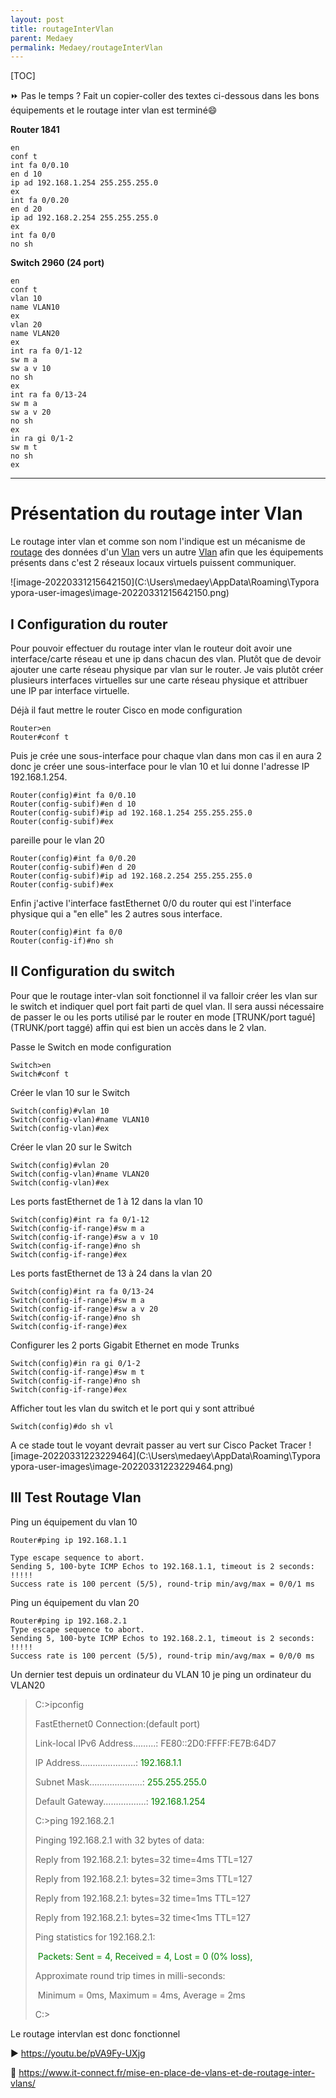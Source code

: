 ```yaml
---
layout: post
title: routageInterVlan
parent: Medaey
permalink: Medaey/routageInterVlan
---
```


[TOC]

⏩ Pas le temps ? Fait un copier-coller des textes ci-dessous dans les bons équipements et le routage inter vlan est terminé😄

**Router 1841**

```shell
en
conf t
int fa 0/0.10
en d 10
ip ad 192.168.1.254 255.255.255.0
ex
int fa 0/0.20
en d 20
ip ad 192.168.2.254 255.255.255.0
ex
int fa 0/0
no sh
```

**Switch 2960 (24 port)**

```shell
en
conf t
vlan 10
name VLAN10
ex
vlan 20
name VLAN20
ex
int ra fa 0/1-12
sw m a
sw a v 10
no sh
ex
int ra fa 0/13-24
sw m a
sw a v 20
no sh
ex
in ra gi 0/1-2
sw m t
no sh
ex
```

---

# Présentation du routage inter Vlan

Le routage inter vlan et comme son nom l'indique est un mécanisme de [routage](https://fr.wikipedia.org/wiki/Routage) des données d'un [Vlan](https://fr.wikipedia.org/wiki/R%C3%A9seau_local_virtuel) vers un autre [Vlan](https://fr.wikipedia.org/wiki/R%C3%A9seau_local_virtuel) afin que les équipements présents dans c'est 2 réseaux locaux virtuels puissent communiquer.



![image-20220331215642150](C:\Users\medaey\AppData\Roaming\Typora	ypora-user-images\image-20220331215642150.png)

## I Configuration du router

Pour pouvoir effectuer du routage inter vlan le routeur doit avoir une interface/carte réseau et une ip dans chacun des vlan. Plutôt que de devoir ajouter une carte réseau physique par vlan sur le router. Je vais plutôt créer plusieurs interfaces virtuelles sur une carte réseau physique et attribuer une IP par interface virtuelle.

Déjà il faut mettre le router Cisco en mode configuration

```
Router>en
Router#conf t
```
Puis je crée une sous-interface pour chaque vlan dans mon cas il en aura 2 donc je créer une sous-interface pour le vlan 10 et lui donne l'adresse IP 192.168.1.254.
```shell
Router(config)#int fa 0/0.10
Router(config-subif)#en d 10
Router(config-subif)#ip ad 192.168.1.254 255.255.255.0
Router(config-subif)#ex
```
pareille pour le vlan 20
```shell
Router(config)#int fa 0/0.20
Router(config-subif)#en d 20
Router(config-subif)#ip ad 192.168.2.254 255.255.255.0
Router(config-subif)#ex
```
Enfin j'active l'interface fastEthernet 0/0 du router qui est l'interface physique qui a "en elle" les 2 autres sous interface.
```
Router(config)#int fa 0/0
Router(config-if)#no sh
```
## II Configuration du switch

Pour que le routage inter-vlan soit fonctionnel il va falloir créer les vlan sur le switch et indiquer quel port fait parti de quel vlan. Il sera aussi nécessaire de passer le ou les ports utilisé par le router en mode [TRUNK/port tagué](TRUNK/port taggé) affin qui est bien un accès dans le 2 vlan.

Passe le Switch en mode configuration

```
Switch>en
Switch#conf t
```
Créer le vlan 10 sur le Switch
```
Switch(config)#vlan 10
Switch(config-vlan)#name VLAN10
Switch(config-vlan)#ex
```
Créer le vlan 20  sur le Switch
```
Switch(config)#vlan 20
Switch(config-vlan)#name VLAN20
Switch(config-vlan)#ex
```
Les ports fastEthernet de 1 à 12 dans la vlan 10
```
Switch(config)#int ra fa 0/1-12
Switch(config-if-range)#sw m a
Switch(config-if-range)#sw a v 10
Switch(config-if-range)#no sh
Switch(config-if-range)#ex
```
Les ports fastEthernet de 13 à 24 dans la vlan 20
```
Switch(config)#int ra fa 0/13-24
Switch(config-if-range)#sw m a
Switch(config-if-range)#sw a v 20
Switch(config-if-range)#no sh
Switch(config-if-range)#ex
```
Configurer les 2 ports Gigabit Ethernet en mode Trunks
```
Switch(config)#in ra gi 0/1-2
Switch(config-if-range)#sw m t
Switch(config-if-range)#no sh
Switch(config-if-range)#ex
```
Afficher tout les vlan du switch et le port qui y sont attribué
```
Switch(config)#do sh vl
```
A ce stade tout le voyant devrait passer au vert sur Cisco Packet Tracer
![image-20220331223229464](C:\Users\medaey\AppData\Roaming\Typora	ypora-user-images\image-20220331223229464.png)

## III Test Routage Vlan

Ping un équipement du vlan 10

```
Router#ping ip 192.168.1.1

Type escape sequence to abort.
Sending 5, 100-byte ICMP Echos to 192.168.1.1, timeout is 2 seconds:
!!!!!
Success rate is 100 percent (5/5), round-trip min/avg/max = 0/0/1 ms
```
Ping un équipement du vlan 20
```
Router#ping ip 192.168.2.1
Type escape sequence to abort.
Sending 5, 100-byte ICMP Echos to 192.168.2.1, timeout is 2 seconds:
!!!!!
Success rate is 100 percent (5/5), round-trip min/avg/max = 0/0/0 ms
```

Un dernier test depuis un ordinateur du VLAN 10 je ping un ordinateur du VLAN20

>C:\>ipconfig
>
>FastEthernet0 Connection:(default port)
>
>   Link-local IPv6 Address.........: FE80::2D0:FFFF:FE7B:64D7
>
>   IP Address......................: <span style="color:green">192.168.1.1</span>
>
>   Subnet Mask.....................: <span style="color:green">255.255.255.0</span>
>
>   Default Gateway.................: <span style="color:green">192.168.1.254</span>
>
>
>
>C:\>ping 192.168.2.1
>
>Pinging 192.168.2.1 with 32 bytes of data:
>
>Reply from 192.168.2.1: bytes=32 time=4ms TTL=127
>
>Reply from 192.168.2.1: bytes=32 time=3ms TTL=127
>
>Reply from 192.168.2.1: bytes=32 time=1ms TTL=127
>
>Reply from 192.168.2.1: bytes=32 time<1ms TTL=127
>
>
>
>Ping statistics for 192.168.2.1:
>
>​    <span style="color:green">Packets: Sent = 4, Received = 4, Lost = 0 (0% loss),</span>
>
>Approximate round trip times in milli-seconds:
>
>​    Minimum = 0ms, Maximum = 4ms, Average = 2ms
>
>C:\>

Le routage intervlan est donc fonctionnel

▶️ https://youtu.be/pVA9Fy-UXjg

📝️ https://www.it-connect.fr/mise-en-place-de-vlans-et-de-routage-inter-vlans/
